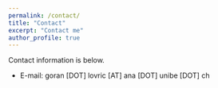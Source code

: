 ```yaml
---
permalink: /contact/
title: "Contact"
excerpt: "Contact me"
author_profile: true
---
```

Contact information is below.

* E-mail: goran [DOT] lovric [AT] ana [DOT] unibe [DOT] ch
